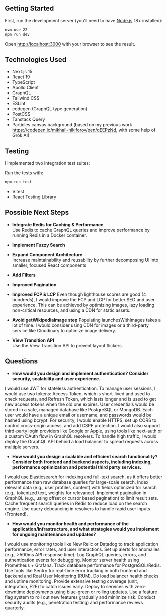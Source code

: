 ## Getting Started

First, run the development server (you'll need to have [Node.js](https://nodejs.org/) 18+ installed):

```bash
nvm use 22
npm run dev
```

Open [http://localhost:3000](http://localhost:3000) with your browser to see the result.

## Technologies Used

- Next.js 15
- React 19
- TypeScript
- Apollo Client
- GraphQL
- Tailwind CSS
- ESLint
- codegen (GraphQL type generation)
- PostCSS
- Tanstack Query
- Particles canvas background (based on my previous work https://codepen.io/mikhail-nikiforov/pen/qEEPzNd, with some help of Grok AI)

## Testing

I implemented two integration test suites:

Run the tests with:

```bash
npm run test
```

- Vitest
- React Testing Library

## Possible Next Steps

- **Integrate Redis for Caching & Performance**  
    Use Redis to cache GraphQL queries and improve performance by running Redis in a Docker container.

- **Implement Fuzzy Search**

- **Expand Component Architecture**  
  Increase maintainability and reusability by further decomposing UI into smaller, focused React components

- **Add Filters**

- **Improved Pagination**

- **Improved FCP & LCP**
Even though lighthouse scores are good (4 hundreds), I would improve the FCP and LCP for better SEO and user experience. This can be achieved by optimizing images, lazy loading non-critical resources, and using a CDN for static assets.

- **Avoid getWikipediaImage step**
Populating launchesWithImages takes a lot of time. I would consider using CDN for images or a third-party service like Cloudinary to optimize image delivery.

- **View Transition API**  
Use the View Transition API to prevent layout flickers.

## Questions

- **How would you design and implement authentication? Consider security, scalability and user experience.**

I would use JWT for stateless authentication. To manage user sessions, I would use two tokens: Access Token, which is short-lived and used to check requests, and Refresh Token, which lasts longer and is used to get new access tokens when the old one expires. User credentials would be stored in a safe, managed database like PostgreSQL or MongoDB. Each user would have a unique email or username, and passwords would be hashed using bcrypt. For security, I would enable HTTPS, set up CORS to control cross-origin access, and add CSRF protection. I would also support third-party login providers like Google or Apple, using tools like next-auth or a custom OAuth flow in GraphQL resolvers. To handle high traffic, I would deploy the GraphQL API behind a load balancer to spread requests across multiple servers.

- **How would you design a scalable and efficient search functionality? Consider both frontend and backend aspects, including indexing, performance optimization and potential third party services.**

I would use Elasticsearch for indexing and full-text search, as it offers better performance than raw database queries for large-scale search. Index relevant data (e.g., user profiles, content) with fields optimized for search (e.g., tokenized text, weights for relevance). Implement pagination in GraphQL (e.g., using offset or cursor based pagination) to limit result sets. Cache frequent search queries in Redis to reduce load on the search engine. Use query debouncing in resolvers to handle rapid user inputs (Frontend).

- **How would you monitor health and performance of the application/infrastructure, and what strategies would you implement for ongoing maintenance and updates?**

I would use monitoring tools like New Relic or Datadog to track application performance, error rates, and user interactions. Set up alerts for anomalies (e.g., >500ms API response time). Log GraphQL queries, errors, and authentication events for debugging. Monitor server health using Prometheus + Grafana. Track database performance for PostgreSQL/Redis. Use tools like Sentry for real-time error tracking in both frontend and backend and Real User Monitoring (RUM). Do load balancer health checks and uptime monitoring. Provide extensive testing coverage (unit, integration, E2E) to catch issues early. Deploy to services with zero-downtime deployments using blue-green or rolling updates. Use a feature flag system to roll out new features gradually and minimize risk. Conduct security audits (e.g., penetration testing) and performance reviews quarterly.
